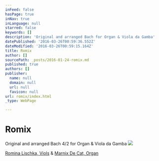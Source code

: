 ```yaml
---
inFeed: false
hasPage: true
inNav: true
inLanguage: null
starred: false
keywords: []
description: 'Original and arranged Bach for Organ & Viola da Gamba'
datePublished: '2016-03-26T00:59:36.552Z'
dateModified: '2016-03-26T00:59:15.164Z'
title: Romix
author: []
sourcePath: _posts/2016-01-24-romix.md
published: true
authors: []
publisher:
  name: null
  domain: null
  url: null
  favicon: null
url: romix/index.html
_type: WebPage

---
```

# Romix

Original and arranged Bach 4/2    for Organ & Viola da Gamba
![](https://the-grid-user-content.s3-us-west-2.amazonaws.com/78b72188-f165-4ef5-8c7a-095e3d801d17.jpg)

[Romina Lischka, Viols][0] &                            [Marnix De Cat, Organ][1]

[0]: http://www.rominalischka.eu/
[1]: http://www.marnixdecat.be/